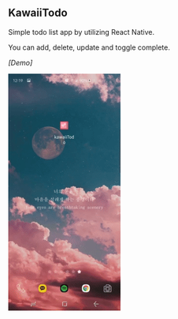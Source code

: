 ## KawaiiTodo

Simple todo list app by utilizing React Native.

You can add, delete, update and toggle complete.


*[Demo]*

![](demo_kawaiiTodo.gif)
